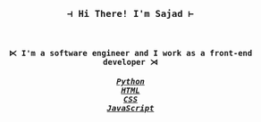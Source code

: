 

<!--
**sajadEng/SajadEng** is a ✨ _special_ ✨ repository because its `README.md` (this file) appears on your GitHub profile.

Here are some ideas to get you started:

- 🔭 I’m currently working on ...
- 🌱 I’m currently learning ...
- 👯 I’m looking to collaborate on ...
- 🤔 I’m looking for help with ...
- 💬 Ask me about ...
- 📫 How to reach me: ...
- 😄 Pronouns: ...
- ⚡ Fun fact: ...
-->

<h3 styel="font-famly: monospase;" align="center">
  <samp>
    &dashv; Hi There! I'm <b>Sajad</b> &vdash;
  </samp>
</h3>
<br>
<h4 align="center">
  <samp>
     &ltimes; I'm a software engineer and I work as a front-end developer &rtimes; 
  </samp
</h4>
<h5 align="center">
  <samp>
    <a href="https://github.com/sajadEng?tab=repositories" target="_black">Python</a>
    </br>
    <a href="https://github.com/sajadEng?tab=repositories" target="_black">HTML</a>
    </br>
    <a href="https://github.com/sajadEng?tab=repositories" target="_black">CSS</a>
    </br>
    <a href="https://github.com/sajadEng?tab=repositories" target="_black">JavaScript</a>
  </samp>
</h5>
